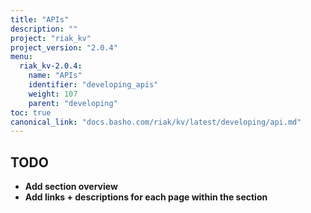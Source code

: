 ```yaml
---
title: "APIs"
description: ""
project: "riak_kv"
project_version: "2.0.4"
menu:
  riak_kv-2.0.4:
    name: "APIs"
    identifier: "developing_apis"
    weight: 107
    parent: "developing"
toc: true
canonical_link: "docs.basho.com/riak/kv/latest/developing/api.md"
---
```


## TODO

- **Add section overview**
- **Add links + descriptions for each page within the section**
